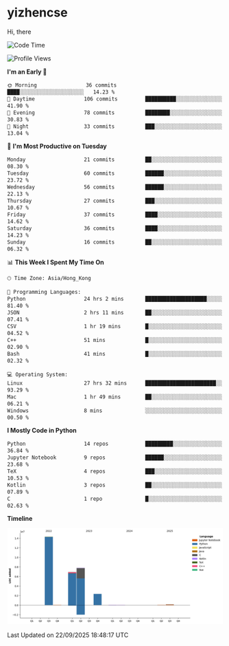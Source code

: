 # yizhencse


Hi, there

<!--START_SECTION:waka-->
![Code Time](http://img.shields.io/badge/Code%20Time-223%20hrs%204%20mins-blue)

![Profile Views](http://img.shields.io/badge/Profile%20Views-1-blue)

**I'm an Early 🐤** 

```text
🌞 Morning                36 commits          ████░░░░░░░░░░░░░░░░░░░░░   14.23 % 
🌆 Daytime                106 commits         ██████████░░░░░░░░░░░░░░░   41.90 % 
🌃 Evening                78 commits          ████████░░░░░░░░░░░░░░░░░   30.83 % 
🌙 Night                  33 commits          ███░░░░░░░░░░░░░░░░░░░░░░   13.04 % 
```
📅 **I'm Most Productive on Tuesday** 

```text
Monday                   21 commits          ██░░░░░░░░░░░░░░░░░░░░░░░   08.30 % 
Tuesday                  60 commits          ██████░░░░░░░░░░░░░░░░░░░   23.72 % 
Wednesday                56 commits          ██████░░░░░░░░░░░░░░░░░░░   22.13 % 
Thursday                 27 commits          ███░░░░░░░░░░░░░░░░░░░░░░   10.67 % 
Friday                   37 commits          ████░░░░░░░░░░░░░░░░░░░░░   14.62 % 
Saturday                 36 commits          ████░░░░░░░░░░░░░░░░░░░░░   14.23 % 
Sunday                   16 commits          ██░░░░░░░░░░░░░░░░░░░░░░░   06.32 % 
```


📊 **This Week I Spent My Time On** 

```text
🕑︎ Time Zone: Asia/Hong_Kong

💬 Programming Languages: 
Python                   24 hrs 2 mins       ████████████████████░░░░░   81.40 % 
JSON                     2 hrs 11 mins       ██░░░░░░░░░░░░░░░░░░░░░░░   07.41 % 
CSV                      1 hr 19 mins        █░░░░░░░░░░░░░░░░░░░░░░░░   04.52 % 
C++                      51 mins             █░░░░░░░░░░░░░░░░░░░░░░░░   02.90 % 
Bash                     41 mins             █░░░░░░░░░░░░░░░░░░░░░░░░   02.32 % 

💻 Operating System: 
Linux                    27 hrs 32 mins      ███████████████████████░░   93.29 % 
Mac                      1 hr 49 mins        ██░░░░░░░░░░░░░░░░░░░░░░░   06.21 % 
Windows                  8 mins              ░░░░░░░░░░░░░░░░░░░░░░░░░   00.50 % 
```

**I Mostly Code in Python** 

```text
Python                   14 repos            █████████░░░░░░░░░░░░░░░░   36.84 % 
Jupyter Notebook         9 repos             ██████░░░░░░░░░░░░░░░░░░░   23.68 % 
TeX                      4 repos             ███░░░░░░░░░░░░░░░░░░░░░░   10.53 % 
Kotlin                   3 repos             ██░░░░░░░░░░░░░░░░░░░░░░░   07.89 % 
C                        1 repo              █░░░░░░░░░░░░░░░░░░░░░░░░   02.63 % 
```



**Timeline**

![Lines of Code chart](https://raw.githubusercontent.com/yizhencse/yizhencse/main/assets/bar_graph.png)


 Last Updated on 22/09/2025 18:48:17 UTC
<!--END_SECTION:waka-->

